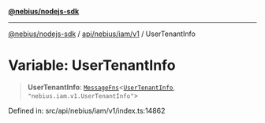 [**@nebius/nodejs-sdk**](../../../../../README.md)

***

[@nebius/nodejs-sdk](../../../../../README.md) / [api/nebius/iam/v1](../README.md) / UserTenantInfo

# Variable: UserTenantInfo

> **UserTenantInfo**: [`MessageFns`](../../../../../runtime/protos/core/interfaces/MessageFns.md)\<[`UserTenantInfo`](../interfaces/UserTenantInfo.md), `"nebius.iam.v1.UserTenantInfo"`\>

Defined in: src/api/nebius/iam/v1/index.ts:14862
